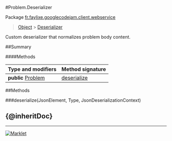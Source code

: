 #Problem.Deserializer

Package [fr.faylixe.googlecodejam.client.webservice](README.md)<br>
> [Object](../../../../ava/lang/Object.md) > [Deserializer](Deserializer.md)

Custom deserializer that normalizes problem body content.

##Summary

####Methods

Type and modifiers | Method signature
 --- | --- 
**public** [Problem](Problem.md) | [deserialize](#deserializejsonelement-type-jsondeserializationcontext)


##Methods

###deserialize(JsonElement, Type, JsonDeserializationContext)


{@inheritDoc}
---
---
[![Marklet](https://img.shields.io/badge/Generated%20by-Marklet-green.svg)](https://github.com/Faylixe/marklet)